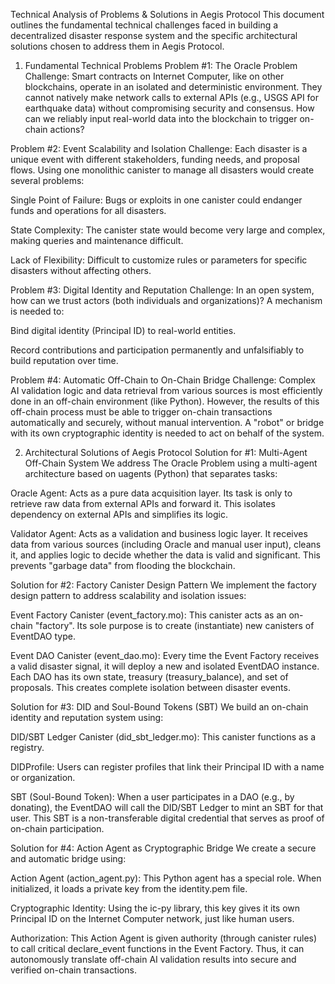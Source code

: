 Technical Analysis of Problems & Solutions in Aegis Protocol
This document outlines the fundamental technical challenges faced in building a decentralized disaster response system and the specific architectural solutions chosen to address them in Aegis Protocol.

1. Fundamental Technical Problems
Problem #1: The Oracle Problem
Challenge: Smart contracts on Internet Computer, like on other blockchains, operate in an isolated and deterministic environment. They cannot natively make network calls to external APIs (e.g., USGS API for earthquake data) without compromising security and consensus. How can we reliably input real-world data into the blockchain to trigger on-chain actions?

Problem #2: Event Scalability and Isolation
Challenge: Each disaster is a unique event with different stakeholders, funding needs, and proposal flows. Using one monolithic canister to manage all disasters would create several problems:

Single Point of Failure: Bugs or exploits in one canister could endanger funds and operations for all disasters.

State Complexity: The canister state would become very large and complex, making queries and maintenance difficult.

Lack of Flexibility: Difficult to customize rules or parameters for specific disasters without affecting others.

Problem #3: Digital Identity and Reputation
Challenge: In an open system, how can we trust actors (both individuals and organizations)? A mechanism is needed to:

Bind digital identity (Principal ID) to real-world entities.

Record contributions and participation permanently and unfalsifiably to build reputation over time.

Problem #4: Automatic Off-Chain to On-Chain Bridge
Challenge: Complex AI validation logic and data retrieval from various sources is most efficiently done in an off-chain environment (like Python). However, the results of this off-chain process must be able to trigger on-chain transactions automatically and securely, without manual intervention. A "robot" or bridge with its own cryptographic identity is needed to act on behalf of the system.

2. Architectural Solutions of Aegis Protocol
Solution for #1: Multi-Agent Off-Chain System
We address The Oracle Problem using a multi-agent architecture based on uagents (Python) that separates tasks:

Oracle Agent: Acts as a pure data acquisition layer. Its task is only to retrieve raw data from external APIs and forward it. This isolates dependency on external APIs and simplifies its logic.

Validator Agent: Acts as a validation and business logic layer. It receives data from various sources (including Oracle and manual user input), cleans it, and applies logic to decide whether the data is valid and significant. This prevents "garbage data" from flooding the blockchain.

Solution for #2: Factory Canister Design Pattern
We implement the factory design pattern to address scalability and isolation issues:

Event Factory Canister (event_factory.mo): This canister acts as an on-chain "factory". Its sole purpose is to create (instantiate) new canisters of EventDAO type.

Event DAO Canister (event_dao.mo): Every time the Event Factory receives a valid disaster signal, it will deploy a new and isolated EventDAO instance. Each DAO has its own state, treasury (treasury_balance), and set of proposals. This creates complete isolation between disaster events.

Solution for #3: DID and Soul-Bound Tokens (SBT)
We build an on-chain identity and reputation system using:

DID/SBT Ledger Canister (did_sbt_ledger.mo): This canister functions as a registry.

DIDProfile: Users can register profiles that link their Principal ID with a name or organization.

SBT (Soul-Bound Token): When a user participates in a DAO (e.g., by donating), the EventDAO will call the DID/SBT Ledger to mint an SBT for that user. This SBT is a non-transferable digital credential that serves as proof of on-chain participation.

Solution for #4: Action Agent as Cryptographic Bridge
We create a secure and automatic bridge using:

Action Agent (action_agent.py): This Python agent has a special role. When initialized, it loads a private key from the identity.pem file.

Cryptographic Identity: Using the ic-py library, this key gives it its own Principal ID on the Internet Computer network, just like human users.

Authorization: This Action Agent is given authority (through canister rules) to call critical declare_event functions in the Event Factory. Thus, it can autonomously translate off-chain AI validation results into secure and verified on-chain transactions.